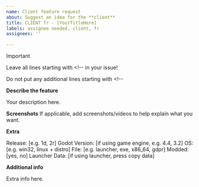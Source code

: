 ```yaml
---
name: Client feature request
about: Suggest an idea for the **client**
title: CLIENT fr - [YourTitleHere]
labels: assignee needed, client, fr
assignees: ''

---
```


> [!IMPORTANT]
> Leave all lines starting with \<!-- in your issue!
>
> Do not put any additional lines starting with \<!--

**Describe the feature**
<!--DESC-->
Your description here.
<!--END-DESC-->

**Screenshots**
If applicable, add screenshots/videos to help explain what you want.

**Extra**
<!--DAT-->
Release: [e.g. 1d, 2r]
Godot Version: [if using game engine, e.g. 4.4, 3.2]
OS: [e.g. win32, linux + distro]
File: [e.g. launcher, exe, x86_64, gdpr]
Modded: [yes, no]
Launcher Data: [if using launcher, press copy data]
<!--END-DAT-->

**Additional info**
<!--EXTRA-->
Extra info here.
<!--END-EXTRA-->
